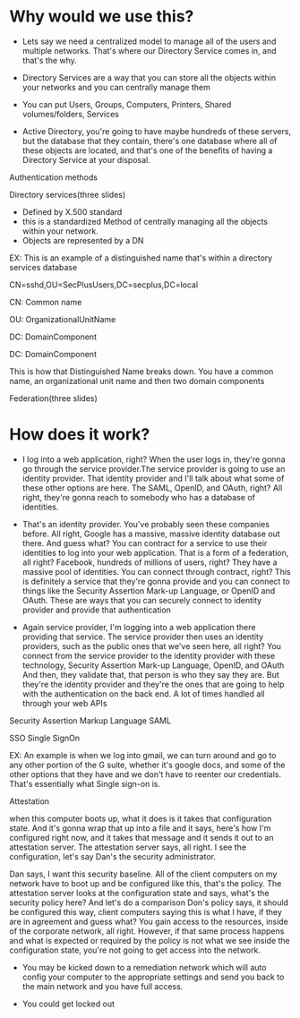 # Why would we use this? 

- Lets say we need a centralized model to manage all of the users and multiple networks. That's where our Directory Service comes in, and that's the why. 

- Directory Services are a way that you can store all the objects within your networks and you can centrally manage them

- You can put Users, Groups, Computers, Printers, Shared volumes/folders, Services

- Active Directory, you're going to have maybe hundreds of these servers, but the database that they contain, there's one database where all of these objects are located, and that's one of the benefits of having a Directory Service at your disposal.

Authentication methods



Directory services(three slides)
- Defined by X.500 standard
- this is a standardized Method of centrally managing all the objects within your network.
- Objects are represented by a DN

EX: This is an example of a distinguished name that's within a directory services database

CN=sshd,OU=SecPlusUsers,DC=secplus,DC=local

CN: Common name

OU: OrganizationalUnitName

DC: DomainComponent

DC: DomainComponent

This is how that Distinguished Name breaks down. You have a common name, an organizational unit name and then two domain components



Federation(three slides)
# How does it work?
- I log into a web application, right? When the user logs in, they're gonna go through the service provider.The service provider is going to use an identity provider. That identity provider and I'll talk about what some of these other options are here. The SAML, OpenID, and OAuth, right? All right, they're gonna reach to somebody who has a database of identities. 

- That's an identity provider. You've probably seen these companies before. All right, Google has a massive, massive identity database out there. And guess what? You can contract for a service to use their identities to log into your web application. That is a form of a federation, all right? Facebook, hundreds of millions of users, right? They have a massive pool of identities. You can connect through contract, right? This is definitely a service that they're gonna provide and you can connect to things like the Security Assertion Mark-up Language, or OpenID and OAuth. These are ways that you can securely connect to identity provider and provide that authentication


- Again service provider, I'm logging into a web application there providing that service. The service provider then uses an identity providers, such as the public ones that we've seen here, all right? You connect from the service provider to the identity provider with these technology, Security Assertion Mark-up Language, OpenID, and OAuth And then, they validate that, that person is who they say they are. But they're the identity provider and they're the ones that are going to help with the authentication on the back end. A lot of times handled all through your web APIs

Security Assertion Markup Language SAML



SSO Single SignOn

EX: An example is when we log into gmail, we can turn around and go to any other portion of the G suite, whether it's google docs, and some of the other options that they have and we don't have to reenter our credentials. That's essentially what Single sign-on is.


Attestation

when this computer boots up, what it does is it takes that configuration state. And it's gonna wrap that up into a file and it says, here's how I'm configured right now, and it takes that message and it sends it out to an attestation server. The attestation server says, all right. I see the configuration, let's say Dan's the security administrator.

 Dan says, I want this security baseline. All of the client computers on my network have to boot up and be configured like this, that's the policy. The attestation server looks at the configuration state and says, what's the security policy here? And let's do a comparison Don's policy says, it should be configured this way, client computers saying this is what I have, if they are in agreement and guess what? You gain access to the resources, inside of the corporate network, all right. However, if that same process happens and what is expected or required by the policy is not what we see inside the configuration state, you're not going to get access into the network.

 - You may be kicked down to a remediation network which will auto config your computer to the appropriate settings and send you back to the main network and you have full access.

 - You could get locked out 

 